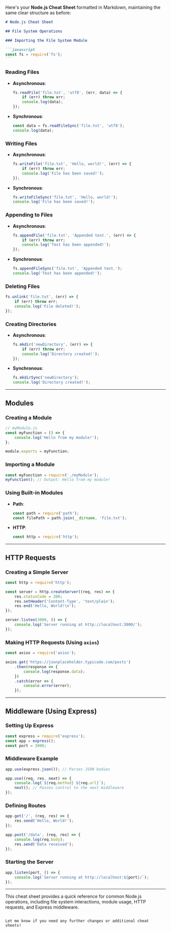 Here's your **Node.js Cheat Sheet** formatted in Markdown, maintaining the same clear structure as before:

````markdown
# Node.js Cheat Sheet

## File System Operations

### Importing the File System Module

```javascript
const fs = require('fs');
```
````

### Reading Files

- **Asynchronous**:

  ```javascript
  fs.readFile('file.txt', 'utf8', (err, data) => {
      if (err) throw err;
      console.log(data);
  });
  ```

- **Synchronous**:
  ```javascript
  const data = fs.readFileSync('file.txt', 'utf8');
  console.log(data);
  ```

### Writing Files

- **Asynchronous**:

  ```javascript
  fs.writeFile('file.txt', 'Hello, world!', (err) => {
      if (err) throw err;
      console.log('File has been saved!');
  });
  ```

- **Synchronous**:
  ```javascript
  fs.writeFileSync('file.txt', 'Hello, world!');
  console.log('File has been saved!');
  ```

### Appending to Files

- **Asynchronous**:

  ```javascript
  fs.appendFile('file.txt', 'Appended text.', (err) => {
      if (err) throw err;
      console.log('Text has been appended!');
  });
  ```

- **Synchronous**:
  ```javascript
  fs.appendFileSync('file.txt', 'Appended text.');
  console.log('Text has been appended!');
  ```

### Deleting Files

```javascript
fs.unlink('file.txt', (err) => {
    if (err) throw err;
    console.log('File deleted!');
});
```

### Creating Directories

- **Asynchronous**:

  ```javascript
  fs.mkdir('newDirectory', (err) => {
      if (err) throw err;
      console.log('Directory created!');
  });
  ```

- **Synchronous**:
  ```javascript
  fs.mkdirSync('newDirectory');
  console.log('Directory created!');
  ```

---

## Modules

### Creating a Module

```javascript
// myModule.js
const myFunction = () => {
    console.log('Hello from my module!');
};

module.exports = myFunction;
```

### Importing a Module

```javascript
const myFunction = require('./myModule');
myFunction(); // Output: Hello from my module!
```

### Using Built-in Modules

- **Path**:

  ```javascript
  const path = require('path');
  const filePath = path.join(__dirname, 'file.txt');
  ```

- **HTTP**:
  ```javascript
  const http = require('http');
  ```

---

## HTTP Requests

### Creating a Simple Server

```javascript
const http = require('http');

const server = http.createServer((req, res) => {
    res.statusCode = 200;
    res.setHeader('Content-Type', 'text/plain');
    res.end('Hello, World!\n');
});

server.listen(3000, () => {
    console.log('Server running at http://localhost:3000/');
});
```

### Making HTTP Requests (Using `axios`)

```javascript
const axios = require('axios');

axios.get('https://jsonplaceholder.typicode.com/posts')
    .then(response => {
        console.log(response.data);
    })
    .catch(error => {
        console.error(error);
    });
```

---

## Middleware (Using Express)

### Setting Up Express

```javascript
const express = require('express');
const app = express();
const port = 3000;
```

### Middleware Example

```javascript
app.use(express.json()); // Parses JSON bodies

app.use((req, res, next) => {
    console.log(`${req.method} ${req.url}`);
    next(); // Passes control to the next middleware
});
```

### Defining Routes

```javascript
app.get('/', (req, res) => {
    res.send('Hello, World!');
});

app.post('/data', (req, res) => {
    console.log(req.body);
    res.send('Data received');
});
```

### Starting the Server

```javascript
app.listen(port, () => {
    console.log(`Server running at http://localhost:${port}/`);
});
```

---

This cheat sheet provides a quick reference for common Node.js operations, including file system interactions, module usage, HTTP requests, and Express middleware.

```

Let me know if you need any further changes or additional cheat sheets!
```
